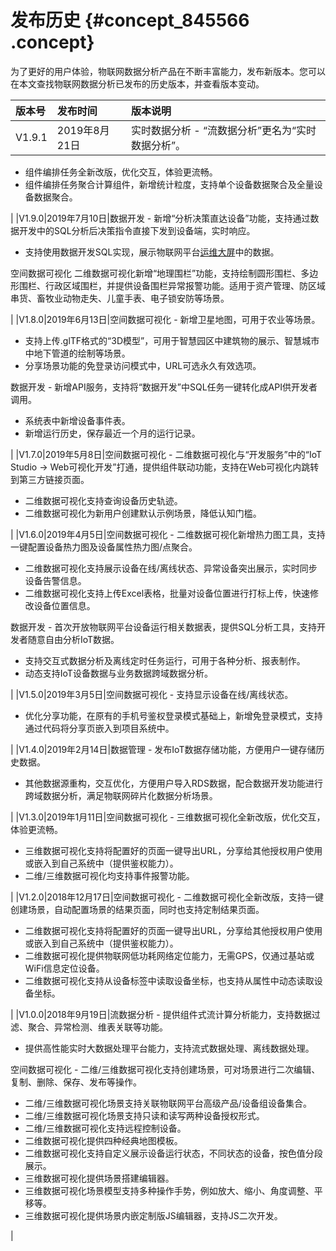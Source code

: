 # 发布历史 {#concept_845566 .concept}

为了更好的用户体验，物联网数据分析产品在不断丰富能力，发布新版本。您可以在本文查找物联网数据分析已发布的历史版本，并查看版本变动。

|版本号|发布时间|版本说明|
|:--|:---|:---|
|V1.9.1|2019年8月21日|实时数据分析 -   “流数据分析”更名为“实时数据分析”。
-   组件编排任务全新改版，优化交互，体验更流畅。
-   组件编排任务聚合计算组件，新增统计粒度，支持单个设备数据聚合及全量设备数据聚合。

 |
|V1.9.0|2019年7月10日|数据开发 -   新增“分析决策直达设备”功能，支持通过数据开发中的SQL分析后决策指令直接下发到设备端，实时响应。
-   支持使用数据开发SQL实现，展示物联网平台[运维大屏](../../../../cn.zh-CN/用户指南/监控运维/运维大屏.md#)中的数据。

 空间数据可视化 二维数据可视化新增“地理围栏”功能，支持绘制圆形围栏、多边形围栏、行政区域围栏，并提供设备围栏异常报警功能。适用于资产管理、防区域串货、畜牧业动物走失、儿童手表、电子锁安防等场景。

 |
|V1.8.0|2019年6月13日|空间数据可视化 -   新增卫星地图，可用于农业等场景。
-   支持上传.glTF格式的“3D模型”，可用于智慧园区中建筑物的展示、智慧城市中地下管道的绘制等场景。
-   分享场景功能的免登录访问模式中，URL可选永久有效选项。

 数据开发 -   新增API服务，支持将“数据开发”中SQL任务一键转化成API供开发者调用。
-   系统表中新增设备事件表。
-   新增运行历史，保存最近一个月的运行记录。

 |
|V1.7.0|2019年5月8日|空间数据可视化 -   二维数据可视化与“开发服务”中的“IoT Studio → Web可视化开发”打通，提供组件联动功能，支持在Web可视化内跳转到第三方链接页面。
-   二维数据可视化支持查询设备历史轨迹。
-   二维数据可视化为新用户创建默认示例场景，降低认知门槛。

 |
|V1.6.0|2019年4月5日|空间数据可视化 -   二维数据可视化新增热力图工具，支持一键配置设备热力图及设备属性热力图/点聚合。
-   二维数据可视化支持展示设备在线/离线状态、异常设备突出展示，实时同步设备告警信息。
-   二维数据可视化支持上传Excel表格，批量对设备位置进行打标上传，快速修改设备位置信息。

 数据开发 -   首次开放物联网平台设备运行相关数据表，提供SQL分析工具，支持开发者随意自由分析IoT数据。
-   支持交互式数据分析及离线定时任务运行，可用于各种分析、报表制作。
-   动态支持IoT设备数据与业务数据跨域数据分析。

 |
|V1.5.0|2019年3月5日|空间数据可视化 -   支持显示设备在线/离线状态。
-   优化分享功能，在原有的手机号鉴权登录模式基础上，新增免登录模式，支持通过代码将分享页嵌入到项目系统中。

 |
|V1.4.0|2019年2月14日|数据管理 -   发布IoT数据存储功能，方便用户一键存储历史数据。
-   其他数据源重构，交互优化，方便用户导入RDS数据，配合数据开发功能进行跨域数据分析，满足物联网碎片化数据分析场景。

 |
|V1.3.0|2019年1月11日|空间数据可视化 -   三维数据可视化全新改版，优化交互，体验更流畅。
-   三维数据可视化支持将配置好的页面一键导出URL，分享给其他授权用户使用或嵌入到自己系统中（提供鉴权能力）。
-   二维/三维数据可视化均支持事件报警功能。

 |
|V1.2.0|2018年12月17日|空间数据可视化 -   二维数据可视化全新改版，支持一键创建场景，自动配置场景的结果页面，同时也支持定制结果页面。
-   二维数据可视化支持将配置好的页面一键导出URL，分享给其他授权用户使用或嵌入到自己系统中（提供鉴权能力）。
-   二维数据可视化提供物联网低功耗网络定位能力，无需GPS，仅通过基站或WiFi信息定位设备。
-   二维数据可视化支持从设备标签中读取设备坐标，也支持从属性中动态读取设备坐标。

 |
|V1.0.0|2018年9月19日|流数据分析 -   提供组件式流计算分析能力，支持数据过滤、聚合、异常检测、维表关联等功能。
-   提供高性能实时大数据处理平台能力，支持流式数据处理、离线数据处理。

 空间数据可视化 -   二维/三维数据可视化支持创建场景，可对场景进行二次编辑、复制、删除、保存、发布等操作。
-   二维/三维数据可视化场景支持关联物联网平台高级产品/设备组设备集合。
-   二维/三维数据可视化场景支持只读和读写两种设备授权形式。
-   二维/三维数据可视化支持远程控制设备。
-   二维数据可视化提供四种经典地图模板。
-   二维数据可视化支持自定义展示设备运行状态，不同状态的设备，按色值分段展示。
-   三维数据可视化提供场景搭建编辑器。
-   三维数据可视化场景模型支持多种操作手势，例如放大、缩小、角度调整、平移等。
-   三维数据可视化提供场景内嵌定制版JS编辑器，支持JS二次开发。

 |

